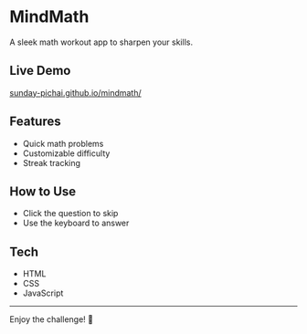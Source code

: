 # MindMath

A sleek math workout app to sharpen your skills.

## Live Demo
[sunday-pichai.github.io/mindmath/](https://sunday-pichai.github.io/mindmath/)

## Features
- Quick math problems
- Customizable difficulty
- Streak tracking

## How to Use
- Click the question to skip
- Use the keyboard to answer

## Tech
- HTML
- CSS
- JavaScript

---
Enjoy the challenge! 🚀